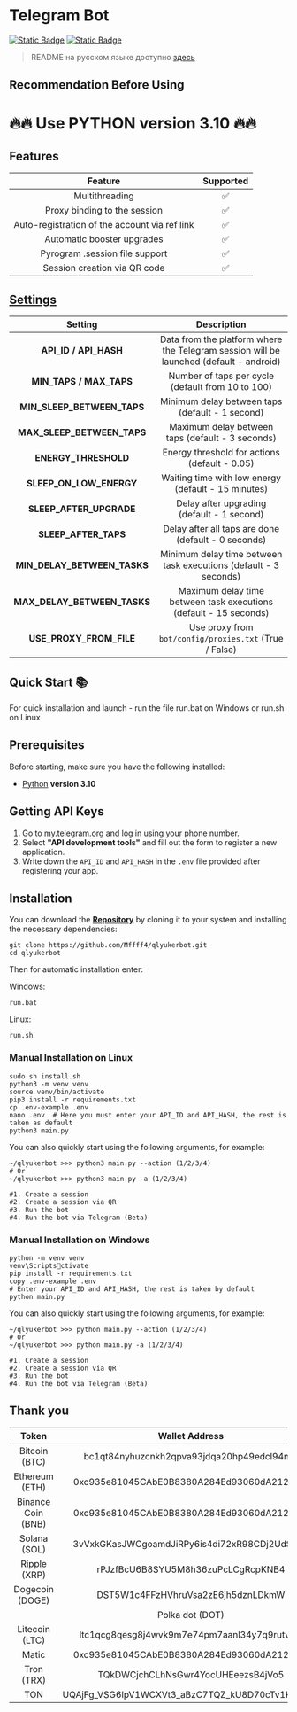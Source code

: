 

# Telegram Bot

[![Static Badge](https://img.shields.io/badge/Telegram-Link_to_bot-Link?style=for-the-badge&logo=Telegram&logoColor=white&logoSize=auto&color=blue)](https://t.me/qlyukerbot/start?startapp=bro-228618799)
[![Static Badge](https://img.shields.io/badge/Telegram-Link_to_my_channel-Link?style=for-the-badge&logo=Telegram&logoColor=white&logoSize=auto&color=blue)](https://t.me/+ap1Yd23CiuVkOTEy)
> README на русском языке доступно [здесь](README.md)

## Recommendation Before Using

# 🔥🔥 Use PYTHON version 3.10 🔥🔥

## Features
|                    Feature                     |   Supported    |
|:----------------------------------------------:|:--------------:|
|                 Multithreading                 |       ✅        |
|        Proxy binding to the session            |       ✅        |
| Auto-registration of the account via ref link  |       ✅        |
|      Automatic booster upgrades                |       ✅        |
|      Pyrogram .session file support            |       ✅        |
|     Session creation via QR code               |       ✅        |


## [Settings](https://github.com/Mffff4/qlyukerbot/blob/main/.env-example/)
|        Setting           |                                     Description                                      |
|:------------------------:|:------------------------------------------------------------------------------------:|
|    **API_ID / API_HASH**  | Data from the platform where the Telegram session will be launched (default - android) |
|  **MIN_TAPS / MAX_TAPS**  |        Number of taps per cycle (default from 10 to 100)                              |
| **MIN_SLEEP_BETWEEN_TAPS**|     Minimum delay between taps (default - 1 second)                                  |
| **MAX_SLEEP_BETWEEN_TAPS**|     Maximum delay between taps (default - 3 seconds)                                 |
|   **ENERGY_THRESHOLD**    |        Energy threshold for actions (default - 0.05)                                 |
|   **SLEEP_ON_LOW_ENERGY** |     Waiting time with low energy (default - 15 minutes)                              |
|   **SLEEP_AFTER_UPGRADE** |     Delay after upgrading (default - 1 second)                                       |
|   **SLEEP_AFTER_TAPS**    |     Delay after all taps are done (default - 0 seconds)                              |
|         **MIN_DELAY_BETWEEN_TASKS**          |       Minimum delay time between task executions (default - 3 seconds)       |
|         **MAX_DELAY_BETWEEN_TASKS**          |       Maximum delay time between task executions (default - 15 seconds) 
| **USE_PROXY_FROM_FILE**   |     Use proxy from `bot/config/proxies.txt` (True / False)                           |


## Quick Start 📚

For quick installation and launch - run the file run.bat on Windows or run.sh on Linux

## Prerequisites
Before starting, make sure you have the following installed:
- [Python](https://www.python.org/downloads/) **version 3.10**

## Getting API Keys
1. Go to [my.telegram.org](https://my.telegram.org) and log in using your phone number.
2. Select **"API development tools"** and fill out the form to register a new application.
3. Write down the `API_ID` and `API_HASH` in the `.env` file provided after registering your app.

## Installation
You can download the [**Repository**](https://github.com/Mffff4/qlyukerbot.git) by cloning it to your system and installing the necessary dependencies:
```shell
git clone https://github.com/Mffff4/qlyukerbot.git
cd qlyukerbot
```

Then for automatic installation enter:

Windows:
```shell
run.bat
```

Linux:
```shell
run.sh
```

### Manual Installation on Linux
```shell
sudo sh install.sh
python3 -m venv venv
source venv/bin/activate
pip3 install -r requirements.txt
cp .env-example .env
nano .env  # Here you must enter your API_ID and API_HASH, the rest is taken as default
python3 main.py
```

You can also quickly start using the following arguments, for example:
```shell
~/qlyukerbot >>> python3 main.py --action (1/2/3/4)
# Or
~/qlyukerbot >>> python3 main.py -a (1/2/3/4)

#1. Create a session
#2. Create a session via QR
#3. Run the bot
#4. Run the bot via Telegram (Beta)
```

### Manual Installation on Windows
```shell
python -m venv venv
venv\Scriptsctivate
pip install -r requirements.txt
copy .env-example .env
# Enter your API_ID and API_HASH, the rest is taken by default
python main.py
```

You can also quickly start using the following arguments, for example:
```shell
~/qlyukerbot >>> python main.py --action (1/2/3/4)
# Or
~/qlyukerbot >>> python main.py -a (1/2/3/4)

#1. Create a session
#2. Create a session via QR
#3. Run the bot
#4. Run the bot via Telegram (Beta)
```
## Thank you  
| Token | Wallet Address |
|:----------------------------------------------:|:--------------:|
| Bitcoin (BTC)|bc1qt84nyhuzcnkh2qpva93jdqa20hp49edcl94nf6| 
|Ethereum (ETH)|0xc935e81045CAbE0B8380A284Ed93060dA212fa83| 
|Binance Coin (BNB)|0xc935e81045CAbE0B8380A284Ed93060dA212fa83| 
|Solana (SOL)|3vVxkGKasJWCgoamdJiRPy6is4di72xR98CDj2UdS1BE| 
|Ripple (XRP)|rPJzfBcU6B8SYU5M8h36zuPcLCgRcpKNB4| 
|Dogecoin (DOGE)|DST5W1c4FFzHVhruVsa2zE6jh5dznLDkmW| 
||Polka dot (DOT)|1US84xhUghAhrMtw2bcZh9CXN3i7T1VJB2Gdjy9hNjR3K71| 
|Litecoin (LTC)|ltc1qcg8qesg8j4wvk9m7e74pm7aanl34y7q9rutvwu| 
|Matic|0xc935e81045CAbE0B8380A284Ed93060dA212fa83| 
|Tron (TRX)|TQkDWCjchCLhNsGwr4YocUHEeezsB4jVo5| 
|TON|UQAjFg_VSG6lpV1WCXVt3_aBzC7TQZ_kU8D70cTv1KeiVq4_|
